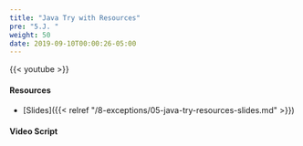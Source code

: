 ```yaml
---
title: "Java Try with Resources"
pre: "5.J. "
weight: 50
date: 2019-09-10T00:00:26-05:00
---
```


{{< youtube  >}}

#### Resources

* [Slides]({{< relref "/8-exceptions/05-java-try-resources-slides.md" >}})

#### Video Script
